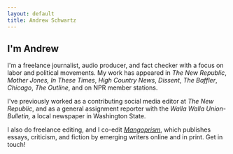 ```yaml
---
layout: default
title: Andrew Schwartz
---
```



## I'm Andrew

I'm a freelance journalist, audio producer, and fact checker with a focus on labor and political movements. My work has appeared in *The New Republic*, *Mother Jones,* *In These Times*, *High Country News*, *Dissent*, *The Baffler*, *Chicago*, *The Outline*, and on NPR member stations.

I've previously worked as a contributing social media editor at *The New Republic*, and as a general assignment reporter with the *Walla Walla Union-Bulletin,* a local newspaper in Washington State.

I also do freelance editing, and I co-edit *[Mangoprism](https://mangoprism.com/)*, which publishes essays, criticism, and fiction by emerging writers online and in print. Get in touch!
